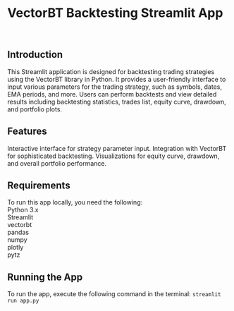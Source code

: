 <h1>VectorBT Backtesting Streamlit App</h1><br>
<h2>Introduction</h2>
This Streamlit application is designed for backtesting trading strategies using the VectorBT library in Python. It provides a user-friendly interface to input various parameters for the trading strategy, such as symbols, dates, EMA periods, and more. Users can perform backtests and view detailed results including backtesting statistics, trades list, equity curve, drawdown, and portfolio plots.

<h2>Features</h2>
Interactive interface for strategy parameter input.
Integration with VectorBT for sophisticated backtesting.
Visualizations for equity curve, drawdown, and overall portfolio performance.

<h2>Requirements</h2>
To run this app locally, you need the following:
<br>
Python 3.x<br>
Streamlit<br>
vectorbt<br>
pandas<br>
numpy<br>
plotly<br>
pytz<br>

<h2>Running the App</h2>
To run the app, execute the following command in the terminal:
<code>streamlit run app.py
</code>
